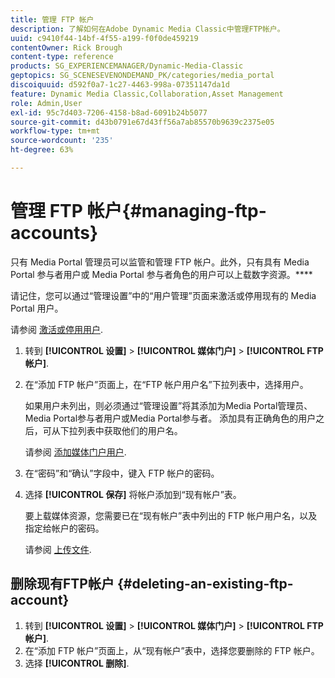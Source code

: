 ```yaml
---
title: 管理 FTP 帐户
description: 了解如何在Adobe Dynamic Media Classic中管理FTP帐户。
uuid: c9410f44-14bf-4f55-a199-f0f0de459219
contentOwner: Rick Brough
content-type: reference
products: SG_EXPERIENCEMANAGER/Dynamic-Media-Classic
geptopics: SG_SCENESEVENONDEMAND_PK/categories/media_portal
discoiquuid: d592f0a7-1c27-4463-998a-07351147da1d
feature: Dynamic Media Classic,Collaboration,Asset Management
role: Admin,User
exl-id: 95c7d403-7206-4158-b8ad-6091b24b5077
source-git-commit: d43b0791e67d43ff56a7ab85570b9639c2375e05
workflow-type: tm+mt
source-wordcount: '235'
ht-degree: 63%

---
```


# 管理 FTP 帐户{#managing-ftp-accounts}

只有 Media Portal 管理员可以监管和管理 FTP 帐户。此外，只有具有 Media Portal 参与者用户或 Media Portal 参与者角色的用户可以上载数字资源。****

请记住，您可以通过“管理设置”中的“用户管理”页面来激活或停用现有的 Media Portal 用户。

请参阅 [激活或停用用户](administration-setup.md#activating_or_deactivating_users).

1. 转到 **[!UICONTROL 设置]** > **[!UICONTROL 媒体门户]** > **[!UICONTROL FTP帐户]**.
1. 在“添加 FTP 帐户”页面上，在“FTP 帐户用户名”下拉列表中，选择用户。

   如果用户未列出，则必须通过“管理设置”将其添加为Media Portal管理员、Media Portal参与者用户或Media Portal参与者。 添加具有正确角色的用户之后，可从下拉列表中获取他们的用户名。

   请参阅 [添加媒体门户用户](adding-media-portal-users.md#adding_a_media_portal_user).

1. 在“密码”和“确认”字段中，键入 FTP 帐户的密码。
1. 选择 **[!UICONTROL 保存]** 将帐户添加到“现有帐户”表。

   要上载媒体资源，您需要已在“现有帐户”表中列出的 FTP 帐户用户名，以及指定给帐户的密码。

   请参阅 [上传文件](uploading-files.md#uploading_files).

## 删除现有FTP帐户 {#deleting-an-existing-ftp-account}

1. 转到 **[!UICONTROL 设置]** > **[!UICONTROL 媒体门户]** > **[!UICONTROL FTP帐户]**.
1. 在“添加 FTP 帐户”页面上，从“现有帐户”表中，选择您要删除的 FTP 帐户。
1. 选择 **[!UICONTROL 删除]**.
